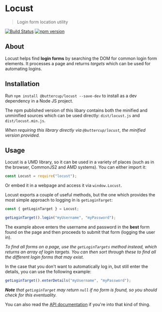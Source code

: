 # Locust

> Login form location utility

[![Build Status](https://travis-ci.org/buttercup/locust.svg?branch=master)](https://travis-ci.org/buttercup/locust) [![npm version](https://badge.fury.io/js/%40buttercup%2Flocust.svg)](https://www.npmjs.com/package/@buttercup/locust)

## About

Locust helps find **login forms** by searching the DOM for common login form elements. It processes a page and returns _targets_ which can be used for automating logins.

## Installation

Run `npm install @buttercup/locust --save-dev` to install as a dev dependency in a Node JS project.

The npm published version of this libary contains both the minified and unminified sources which can be used directly: `dist/locust.js` and `dist/locust.min.js`.

_When requiring this library directly via `@buttercup/locust`, the minified version provided._

## Usage

Locust is a UMD library, so it can be used in a variety of places (such as in the browser, CommonJS2 and AMD systems). You can either import it:

```javascript
const Locust = require("locust");
```

Or embed it in a webpage and access it via `window.Locust`.

Locust exports a couple of useful methods, but the one which provides the most simple approach to logging in is `getLoginTarget`:

```javascript
const { getLoginTarget } = Locust;

getLoginTarget().login("myUsername", "myPassword");
```

The example above enters the username and password in the **best** form found on the page and then proceeds to submit that form (logging the user in).

_To find all forms on a page, use the `getLoginTargets` method instead, which returns an array of login targets. You can then sort through these to find all the different login forms that may exist._

In the case that you don't want to automatically log in, but still enter the details, you can use the following example:

```javascript
getLoginTarget().enterDetails("myUsername", "myPassword");
```

_**Note** that `getLoginTarget` may return `null` if no form is found, so you should check for this eventuality._

You can also read the [API documentation](https://github.com/buttercup/locust/blob/master/API.md) if you're into that kind of thing.
